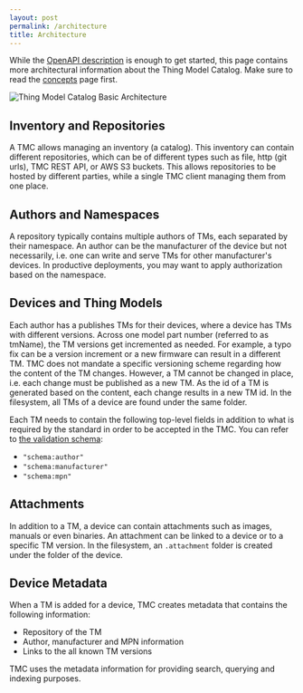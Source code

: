 ```yaml
---
layout: post
permalink: /architecture
title: Architecture
---
```


While the [OpenAPI description][1] is enough to get started, this page contains more architectural information about the Thing Model Catalog.
Make sure to read the [concepts][2] page first.

![Thing Model Catalog Basic Architecture]({{site.baseurl}}/media/architecture.png)

## Inventory and Repositories

A TMC allows managing an inventory (a catalog).
This inventory can contain different repositories, which can be of different types such as file, http (git urls), TMC REST API, or AWS S3 buckets.
This allows repositories to be hosted by different parties, while a single TMC client managing them from one place.

## Authors and Namespaces

A repository typically contains multiple authors of TMs, each separated by their namespace.
An author can be the manufacturer of the device but not necessarily, i.e. one can write and serve TMs for other manufacturer's devices.
In productive deployments, you may want to apply authorization based on the namespace.

## Devices and Thing Models

Each author has a publishes TMs for their devices, where a device has TMs with different versions.
Across one model part number (referred to as tmName), the TM versions get incremented as needed.
For example, a typo fix can be a version increment or a new firmware can result in a different TM.
TMC does not mandate a specific versioning scheme regarding how the content of the TM changes.
However, a TM cannot be changed in place, i.e. each change must be published as a new TM.
As the id of a TM is generated based on the content, each change results in a new TM id.
In the filesystem, all TMs of a device are found under the same folder.

Each TM needs to contain the following top-level fields in addition to what is required by the standard in order to be accepted in the TMC. You can refer to [the validation schema][3]:

- `"schema:author"`
- `"schema:manufacturer"`
- `"schema:mpn"`

## Attachments

In addition to a TM, a device can contain attachments such as images, manuals or even binaries.
An attachment can be linked to a device or to a specific TM version.
In the filesystem, an `.attachment` folder is created under the folder of the device.

## Device Metadata

When a TM is added for a device, TMC creates metadata that contains the following information:

- Repository of the TM
- Author, manufacturer and MPN information
- Links to the all known TM versions

TMC uses the metadata information for providing search, querying and indexing purposes.

[1]: https://github.com/wot-oss/tmc/blob/main/api/tm-catalog.openapi.yaml
[2]: ./30-concepts.md
[3]: https://github.com/wot-oss/tmc/blob/278150599bd0f35db8c6b2d8a70c5525ffbec1a4/internal/commands/validate/tmc-mandatory.schema.json
